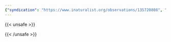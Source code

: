 ```yaml
---
{"syndication": "https://www.inaturalist.org/observations/135720808", "date": "2022-09-18T12:56:46-04:00", "taxon": {"name": "Tussilago farfara", "common_name": "colt's-foot"}, "quality_grade": "research", "identifications_most_agree": true, "species_guess": "\u041c\u0430\u0442\u044c-\u0438-\u043c\u0430\u0447\u0435\u0445\u0430", "identifications_most_disagree": false, "captive": false, "project_ids": [], "community_taxon_id": 56222, "geojson": {"type": "Point", "coordinates": [-73.1662202778, 42.6372355556]}, "owners_identification_from_vision": true, "identifications_count": 1, "obscured": false, "num_identification_agreements": 1, "num_identification_disagreements": 0, "place_guess": "Mount Greylock State Reservation, Adams, MA 01220, USA", "photos": [{"id": 231524959, "license_code": "cc-by-nc", "original_dimensions": {"width": 1536, "height": 2048}, "url": "https://inaturalist-open-data.s3.amazonaws.com/photos/231524959/square.jpeg", "attribution": "(c) Brandon Rozek, all rights reserved", "flags": []}]}
---
```

{{< unsafe >}}

{{< /unsafe >}}
